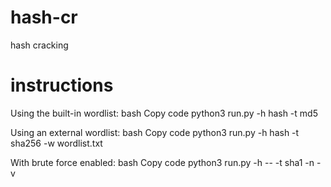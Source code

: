 # hash-cr
hash cracking 







<h1> instructions</h1>






Using the built-in wordlist:
bash
Copy code
python3 run.py -h hash -t md5



Using an external wordlist:
bash
Copy code
python3 run.py -h hash -t sha256 -w wordlist.txt




With brute force enabled:
bash
Copy code
python3 run.py -h -<hash>- -t sha1 -n -v
